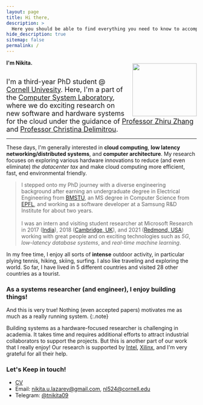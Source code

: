 ```yaml
---
layout: page
title: Hi there,
description: >
  Here you should be able to find everything you need to know to accomplish the most common tasks when blogging with Hydejack.
hide_description: true
sitemap: false
permalink: /
---
```


<img src="../assets/photo_1.jpg" width="170" height="140" style="float:right; padding-left:10px; padding-top:10px" />

**I'm Nikita.**<br/><br/>


<font size="4"> I'm a third-year PhD student @ <a href="http://cornell.edu/" title="Cornell">Cornell Univesity</a>. Here, I'm a part of the <a href="https://www.csl.cornell.edu/" title="Cornell">Computer System Laboratory</a>, where we do exciting research on new software and hardware systems for the cloud under the guidance of <a href="https://www.csl.cornell.edu/~zhiruz/" title="Cornell">Professor Zhiru Zhang</a> and <a href="https://www.csl.cornell.edu/~delimitrou/" title="Cornell">Professor Christina Delimitrou</a>. </font>

---

These days, I'm generally interested in **cloud computing**, **low latency networking/distributed systems**, and **computer architecture**. My research focuses on exploring various hardware innovations to reduce (and even eliminate) *the datacenter tax* and make cloud computing more efficient, fast, end environmental friendly.

> I stepped onto my PhD journey with a diverse engineering background after earning an undergraduate degree in Electrical Engineering from <a href="http://bmstu.ru/" title="BMSTU">BMSTU</a>, an MS degree in Computer Science from <a href="http://epfl.ch/" title="EPFL">EPFL</a>, and working as a software developer at a Samsung R&D Institute for about two years. 
<br/><br/>I was an intern and visiting student researcher at Microsoft Research in 2017 (<a href="https://www.microsoft.com/en-us/research/lab/microsoft-research-india/" title="MSRIndia">India</a>), 2018 (<a href="https://www.microsoft.com/en-us/research/lab/microsoft-research-cambridge/" title="MSRC">Cambridge, UK</a>), and 2021 (<a href="https://www.microsoft.com/en-us/research/lab/microsoft-research-redmond/" title="MSRR">Redmond, USA</a>) working with great people and on exciting technologies such as _5G_, _low-latency database systems_, and _real-time machine learning_.

In my free time, I enjoy all sorts of **intense** outdoor activity, in particular plying tennis, hiking, skiing, surfing. I also like traveling and exploring the world. So far, I have lived in 5 different countries and visited 28 other countries as a tourist.


### As a systems researcher (and engineer), I enjoy building things!

And this is very true! Nothing (even accepted papers) motivates me as much as a really running system.
{:.note}

Building systems as a hardware-focused researcher is challenging in academia. It takes time and requires additional efforts to attract industrial collaborators to support the projects. But this is another part of our work that I really enjoy! Our research is supported by <a href="https://www.intel.com/" title="Intel">Intel</a>, <a href="https://www.xilinx.com/" title="Xilinx">Xilinx</a>, and I'm very grateful for all their help.


### Let's Keep in touch!

* [CV](../assets/Nikita_Lazarev_CV.pdf)
* Email: [nikita.u.lazarev@gmail.com](mailto:nikita.u.lazarev@gmail.com), [nl524@cornell.edu](mailto:nl524@cornell.edu)
* Telegram: [@tnikita09](https://t.me/tnikita09)
